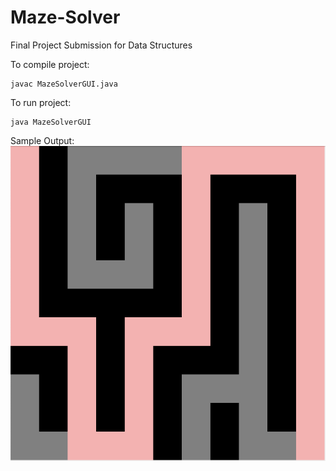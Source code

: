 # Maze-Solver
Final Project Submission for Data Structures

To compile project: 
```
javac MazeSolverGUI.java
```

To run project: 
```
java MazeSolverGUI
```

Sample Output: </br>
![alt text](https://github.com/natt-n/Maze-Solver/blob/main/sample%20output.png "Sample Output")
